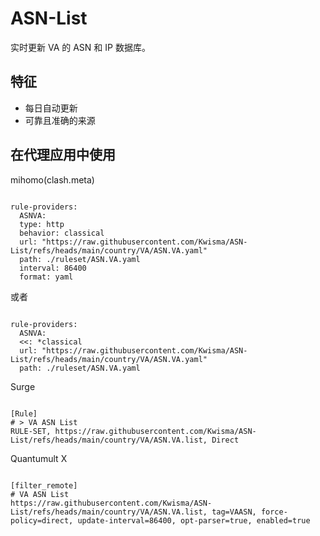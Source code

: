 
# ASN-List
    
实时更新 VA 的 ASN 和 IP 数据库。
    
## 特征
    
- 每日自动更新
- 可靠且准确的来源
    
## 在代理应用中使用
    
mihomo(clash.meta)
   
<pre><code class="language-javascript">
rule-providers:
  ASNVA:
  type: http
  behavior: classical
  url: "https://raw.githubusercontent.com/Kwisma/ASN-List/refs/heads/main/country/VA/ASN.VA.yaml"
  path: ./ruleset/ASN.VA.yaml
  interval: 86400
  format: yaml
</code></pre>

或者

<pre><code class="language-javascript">
rule-providers:
  ASNVA:
  <<: *classical
  url: "https://raw.githubusercontent.com/Kwisma/ASN-List/refs/heads/main/country/VA/ASN.VA.yaml"
  path: ./ruleset/ASN.VA.yaml
</code></pre>
    
Surge
    
<pre><code class="language-javascript">
[Rule]
# > VA ASN List
RULE-SET, https://raw.githubusercontent.com/Kwisma/ASN-List/refs/heads/main/country/VA/ASN.VA.list, Direct
</code></pre>
    
Quantumult X
    
<pre><code class="language-javascript">
[filter_remote]
# VA ASN List
https://raw.githubusercontent.com/Kwisma/ASN-List/refs/heads/main/country/VA/ASN.VA.list, tag=VAASN, force-policy=direct, update-interval=86400, opt-parser=true, enabled=true
</code></pre>
